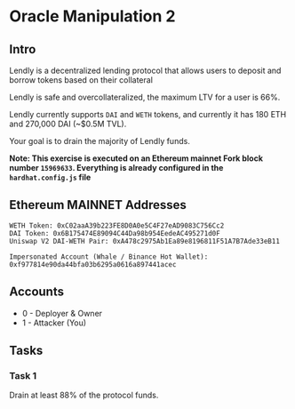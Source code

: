 # Oracle Manipulation 2

## Intro
Lendly is a decentralized lending protocol that allows users to deposit and borrow tokens based on their collateral

Lendly is safe and overcollateralized, the maximum LTV for a user is 66%.

Lendly currently supports `DAI` and `WETH` tokens, and currently it has 180 ETH and 270,000 DAI (~$0.5M TVL).

Your goal is to drain the majority of Lendly funds.

**Note: This exercise is executed on an Ethereum mainnet Fork block number `15969633`. Everything is already configured in the `hardhat.config.js` file**

## Ethereum MAINNET Addresses
```
WETH Token: 0xC02aaA39b223FE8D0A0e5C4F27eAD9083C756Cc2
DAI Token: 0x6B175474E89094C44Da98b954EedeAC495271d0F
Uniswap V2 DAI-WETH Pair: 0xA478c2975Ab1Ea89e8196811F51A7B7Ade33eB11

Impersonated Account (Whale / Binance Hot Wallet): 0xf977814e90da44bfa03b6295a0616a897441acec
```

## Accounts
* 0 - Deployer & Owner
* 1 - Attacker (You)

## Tasks

### Task 1
Drain at least 88% of the protocol funds.